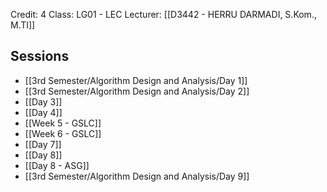 Credit: 4
Class: LG01 - LEC
Lecturer: [[D3442 - HERRU DARMADI, S.Kom., M.TI]]

## Sessions

- [[3rd Semester/Algorithm Design and Analysis/Day 1]]
- [[3rd Semester/Algorithm Design and Analysis/Day 2]]
- [[Day 3]]
- [[Day 4]]
- [[Week 5 - GSLC]]
- [[Week 6 - GSLC]]
- [[Day 7]]
- [[Day 8]]
- [[Day 8 - ASG]]
- [[3rd Semester/Algorithm Design and Analysis/Day 9]]